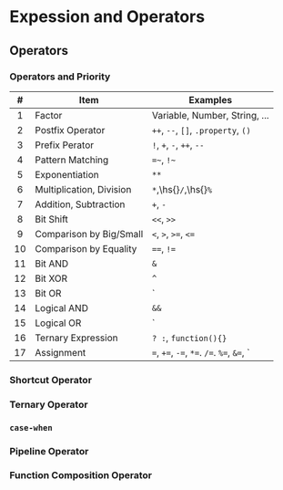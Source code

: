 
# Expession and Operators
## Operators
### Operators and Priority

<context label="Table:ExpressionPriority"/>
<context caption="Operators Priority"/>
<context limit-column="1"/>


|   #   |           Item           |                  Examples                                         |
| :---: | ------------------------ | ----------------------------------------------------------------- |
|   1   | Factor                   | Variable, Number, String, ...                                     |
|   2   | Postfix Operator         | `++`, `--`, `[]`, `.property`, `()`                               |
|   3   | Prefix Perator           | `!`, `+`, `-`, `++`, `--`                                         |
|   4   | Pattern Matching         | `=~`, `!~`                                                        |
|   5   | Exponentiation           | `**`                                                              |
|   6   | Multiplication, Division | `*`,\\hs{}`/`,\\hs{}`%`                                           |
|   7   | Addition, Subtraction    | `+`, `-`                                                          |
|   8   | Bit Shift                | `<<`, `>>`                                                        |
|   9   | Comparison by Big/Small  | `<`, `>`, `>=`, `<=`                                              |
|  10   | Comparison by Equality   | `==`, `!=`                                                        |
|  11   | Bit AND                  | `&`                                                               |
|  12   | Bit XOR                  | `^`                                                               |
|  13   | Bit OR                   | `|`                                                               |
|  14   | Logical AND              | `&&`                                                              |
|  15   | Logical OR               | `||`                                                              |
|  16   | Ternary Expression       | ` ? : `, `function(){}`                                           |
|  17   | Assignment               | `=`, `+=`, `-=`, `*=`. `/=`. `%=`, `&=`, `|=`, `^=`, `&&=`, `||=` |

### Shortcut Operator
### Ternary Operator
### `case-when`
### Pipeline Operator
### Function Composition Operator
